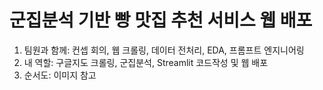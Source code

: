 # 군집분석 기반 빵 맛집 추천 서비스 웹 배포

1. 팀원과 함께: 컨셉 회의, 웹 크롤링, 데이터 전처리, EDA, 프롬프트 엔지니어링
2. 내 역할: 구글지도 크롤링, 군집분석, Streamlit 코드작성 및 웹 배포
3. 순서도: 이미지 참고
